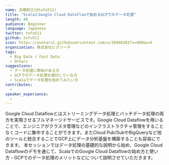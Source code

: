 ```yaml
---
name: 古橋知己(@tofu511)
title: "ScalaとGoogle Cloud Dataflowで始めるGCPでのデータ処理"
length: 40
audience: Beginner
language: Japanese
twitter: tofu511
github: tofu511
icon: https://avatars1.githubusercontent.com/u/20460383?s=400&v=4
organization: 株式会社ビズリーチ
tags:
  - Big Data / Fast Data
  - Others
suggestions:
  - データ処理に興味がある方
  - GCPでのデータ処理を検討している方
  - Scalaでデータ処理を始めてみたい方
contributes:
  - 
speaker_experience:
  - 
---
```

Google Cloud Dataflowとはストリーミングデータ処理とバッチデータ処理の両方を実現させるフルマネージドサービスです。Google Cloud Dataflowを用いることで、エンジニアがクラスタ管理などのインフラストラクチャ管理をすることなくコードに集中することができます。またCloud Pub/SubやBigQueryなど他のツールと統合することでGCP上にデータ分析基盤を構築することも容易にできます。
本セッションではデータ処理の基礎的な説明から始め、Google Cloud Dataflowのデモを通じて、ScalaでのGoogle Cloud Dataflowの始め方と使い方・GCPでのデータ処理のメリットなどについて説明させていただきます。
